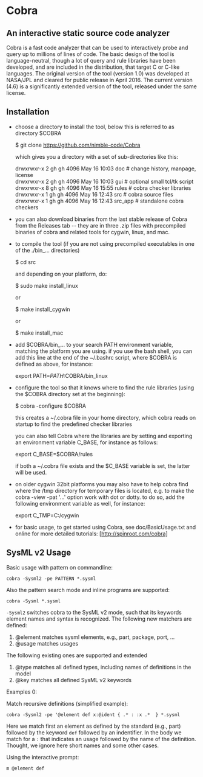 # Cobra
## An interactive static source code analyzer

Cobra is a fast code analyzer that can be used
to interactively probe and query up to millions of lines
of code. The basic design of the tool is language-neutral,
though a lot of query and rule libraries have been
developed, and are included in the distribution, that target
C or C-like languages. The original version of the tool
(version 1.0) was developed at NASA/JPL and cleared
for public release in April 2016. The current version (4.6)
is a significantly extended version of the tool,
released under the same license.

## Installation

* choose a directory to install the tool,
   below this is referred to as directory $COBRA

   $ git clone https://github.com/nimble-code/Cobra

   which gives you a directory with a set of
   sub-directories like this:

   drwxrwxr-x 2 gh gh 4096 May 16 10:03 doc     # change history, manpage, license  
   drwxrwxr-x 2 gh gh 4096 May 16 10:03 gui     # optional small tcl/tk script  
   drwxrwxr-x 8 gh gh 4096 May 16 15:55 rules   # cobra checker libraries  
   drwxrwxr-x 1 gh gh 4096 May 16 12:43 src     # cobra source files  
   drwxrwxr-x 1 gh gh 4096 May 16 12:43 src_app # standalone cobra checkers  

* you can also download binaries from the last stable release of Cobra
  from the Releases tab -- they are in three .zip files with precompiled
  binaries of cobra and related tools for cygwin, linux, and mac.

* to compile the tool (if you are not using precompiled executables in one
  of the ./bin_... directories)

   $ cd src

   and depending on your platform, do:

   	$ sudo make install_linux

     or

   	$ make install_cygwin

     or

   	$ make install_mac

* add $COBRA/bin_... to your search PATH environment variable, matching
   the platform you are using.
   if you use the bash shell, you can add this line at the end
   of the ~/.bashrc script, where $COBRA is defined as above,
   for instance:

     export PATH=$PATH:$COBRA/bin_linux

* configure the tool so that it knows where to find the rule libraries
  (using the $COBRA directory set at the beginning):

   $ cobra -configure $COBRA

   this creates a ~/.cobra file in your home directory, which
   cobra reads on startup to find the predefined checker libraries

   you can also tell Cobra where the libraries are by setting and
   exporting an environment variable C_BASE, for instance as follows:

     export C_BASE=$COBRA/rules

   if both a ~/.cobra file exists and the $C_BASE variable is set, the
   latter will be used.

* on older cygwin 32bit platforms you may also have to help cobra
  find where the /tmp directory for temporary files is located, e.g.
  to make the cobra -view -pat '...' option work with dot or dotty.
  to do so, add the following environment variable as well, for instance:

     export C_TMP=C:/cygwin

* for basic usage, to get started using Cobra, see doc/BasicUsage.txt
   and online for more detailed tutorials: [http://spinroot.com/cobra]


## SysML v2 Usage

Basic usage with pattern on commandline:
```shell
cobra -Sysml2 -pe PATTERN *.sysml
```

Also the pattern search mode and inline programs are supported:
```shell
cobra -Sysml *.sysml
```


`-Sysml2` switches cobra to the SysML v2 mode, such that its keywords element names and syntax is recognized. The following new matchers are defined:
1. @element matches sysml elements, e.g., part, package, port, ...
1. @usage matches usages

The following existing ones are supported and extended
1. @type matches all defined types, including names of definitions in the model
1. @key matches all defined SysML v2 keywords

Examples 0:

Match recursive definitions (simplified example):
```shell
cobra -Sysml2 -pe '@element def x:@ident { .* : :x .*  } *.sysml
```
Here we match first an element as defined by the standard (e.g., part) followed by the keyword `def` followed by an indentifier. In the body we match for a `:` that indicates an usage followed by the name of the definition. Thought, we ignore here short names and some other cases.

Using the interactive prompt:
```
m @element def 
```
